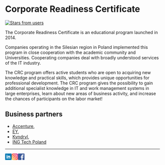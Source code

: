 # Corporate Readiness Certificate

[![Stars from users](https://img.shields.io/github/stars/crcep?label=Stars%20from%20users&style=social)](https://github.com/crcep) 

The Corporate Readiness Certificate is an educational program launched in 2014.

Companies operating in the Silesian region in Poland implemented this program in close cooperation with the academic community and Universities. Cooperating companies deal with broadly understood services of the IT industry.

The CRC program offers active students who are open to acquiring new knowledge and practical skills, which provides unique opportunities for professional development.
The CRC program gives the possibility to gain additional specialist knowledge in IT and work management systems in large enterprises, learn about new areas of business activity, and increase the chances of participants on the labor market!

## Business partners
- [Accenture](https://www.accenture.com), 
- [EY](https://www.ey.com), 
- [Kyndryl](https://www.kyndryl.com), 
- [ING Tech Poland](https://ingtechpoland.com/en)

---

<a href="https://www.linkedin.com/company/corporate-readiness-certificate"><img align="left" src="https://raw.githubusercontent.com/crcep/.github/main/images/linkedin.png" alt="CRC | LinkedIn" width="21px"/></a>

<a href="https://www.instagram.com/program_crc/"><img align="left" src="https://raw.githubusercontent.com/crcep/.github/main/images/instagram.png" alt="CRC | Instagram" width="21px"/></a>

<a href="https://m.facebook.com/ProgramCRC/"><img align="left" src="https://raw.githubusercontent.com/crcep/.github/main/images/facebook.png" alt="CRC | Facebook" width="21px"/></a>
